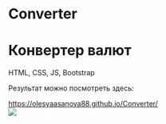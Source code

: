 # Converter
<h1>Конвертер валют</h1>
<p>HTML, CSS, JS, Bootstrap<p/> 
<p>Результат можно посмотреть здесь:</p>
<a href="https://olesyaasanova88.github.io/Converter/">https://olesyaasanova88.github.io/Converter/</a>
<br/>
<img src="https://encrypted-tbn0.gstatic.com/images?q=tbn:ANd9GcTrbryvRMax-jnvKcOKzAp0A_mPDfLKMgGzGA&usqp=CAU" />
